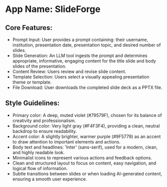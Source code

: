 # **App Name**: SlideForge

## Core Features:

- Prompt Input: User provides a prompt containing: their username, institution, presentation date, presentation topic, and desired number of slides.
- Slide Generation: An LLM tool ingests the prompt and determines appropriate, informative, engaging content for the title slide and body slides of the presentation.
- Content Review: Users review and revise slide content.
- Template Selection: Users select a visually appealing presentation theme or template.
- File Download: User downloads the completed slide deck as a PPTX file.

## Style Guidelines:

- Primary color: A deep, muted violet (#79579F), chosen for its balance of creativity and professionalism.
- Background color: Very light gray (#F4F3F4), providing a clean, neutral backdrop to ensure readability.
- Accent color: A slightly brighter, warmer purple (#9F5779) as an accent to draw attention to important elements and actions.
- Body text and headlines: 'Inter' (sans-serif), used for a modern, clean, and highly readable look.
- Minimalist icons to represent various actions and feedback options.
- Clean and structured layout to focus on content, easy navigation, and logical flow of information.
- Subtle transitions between slides or when loading AI-generated content, ensuring a smooth user experience.